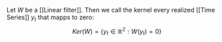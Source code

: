 Let $W$ be a [[Linear filter]]. Then we call the kernel every realized [[Time Series]] $y_{t}$ that mapps to zero:
$$
Ker(W) =\{y_{t}\in \mathbb{R}^\mathbb{Z}: W(y_{t}) = 0\}
$$
